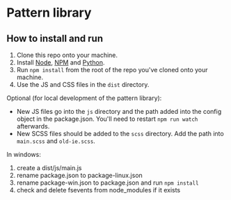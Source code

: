 # Pattern library

## How to install and run

1. Clone this repo onto your machine.
2. Install [Node][node], [NPM][npm] and [Python][python].
3. Run `npm install` from the root of the repo you've cloned onto your machine.
4. Use the JS and CSS files in the `dist` directory.

Optional (for local development of the pattern library):
* New JS files go into the `js` directory and the path added into the config object in the package.json. You'll need to restart `npm run watch` afterwards.
* New SCSS files should be added to the `scss` directory. Add the path into `main.scss` and `old-ie.scss`. 

[node]: <https://nodejs.org/en/>
[npm]: <https://www.npmjs.com/>
[python]: <https://www.python.org/>

In windows:
1. create a dist/js/main.js
2. rename package.json to package-linux.json
2. rename package-win.json to package.json and run `npm install`
3. check and delete fsevents from node_modules if it exists

